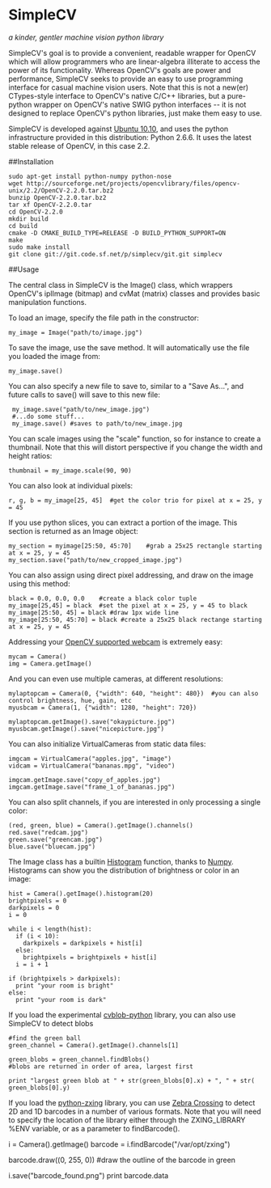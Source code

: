 SimpleCV
================================================================================

_a kinder, gentler machine vision python library_

SimpleCV's goal is to provide a convenient, readable wrapper for OpenCV which will allow programmers who are linear-algebra illiterate to access the power of its functionality.  Whereas OpenCV's goals are power and performance, SimpleCV seeks to provide an easy to use programming interface for casual machine vision users.  Note that this is not a new(er) CTypes-style interface to OpenCV's native C/C++ libraries, but a pure-python wrapper on OpenCV's native SWIG python interfaces -- it is not designed to replace OpenCV's python libraries, just make them easy to use.

SimpleCV is developed against [Ubuntu 10.10](http://ubuntu.com), and uses the python infrastructure provided in this distribution: Python 2.6.6.  It uses the latest stable release of OpenCV, in this case 2.2.

##Installation

    sudo apt-get install python-numpy python-nose
    wget http://sourceforge.net/projects/opencvlibrary/files/opencv-unix/2.2/OpenCV-2.2.0.tar.bz2
    bunzip OpenCV-2.2.0.tar.bz2
    tar xf OpenCV-2.2.0.tar
    cd OpenCV-2.2.0
    mkdir build
    cd build
    cmake -D CMAKE_BUILD_TYPE=RELEASE -D BUILD_PYTHON_SUPPORT=ON
    make
    sudo make install
    git clone git://git.code.sf.net/p/simplecv/git.git simplecv 

##Usage

The central class in SimpleCV is the Image() class, which wrappers OpenCV's iplImage (bitmap) and cvMat (matrix) classes and provides basic manipulation functions.

To load an image, specify the file path in the constructor:

    my_image = Image("path/to/image.jpg")

To save the image, use the save method.  It will automatically use the file you loaded the image from:

    my_image.save()

You can also specify a new file to save to, similar to a "Save As...", and future calls to save() will save to this new file:

     my_image.save("path/to/new_image.jpg")
     #...do some stuff...
     my_image.save() #saves to path/to/new_image.jpg

You can scale images using the "scale" function, so for instance to create a thumbnail.  Note that this will distort perspective if you change the width and height ratios:

    thumbnail = my_image.scale(90, 90)

You can also look at individual pixels:

    r, g, b = my_image[25, 45]  #get the color trio for pixel at x = 25, y = 45

If you use python slices, you can extract a portion of the image.  This section is returned as an Image object:

    my_section = myimage[25:50, 45:70]    #grab a 25x25 rectangle starting at x = 25, y = 45
    my_section.save("path/to/new_cropped_image.jpg")

You can also assign using direct pixel addressing, and draw on the image using this method:

    black = 0.0, 0.0, 0.0    #create a black color tuple
    my_image[25,45] = black  #set the pixel at x = 25, y = 45 to black
    my_image[25:50, 45] = black #draw 1px wide line
    my_image[25:50, 45:70] = black #create a 25x25 black rectange starting at x = 25, y = 45 

Addressing your [OpenCV supported webcam](http://opencv.willowgarage.com/wiki/Welcome/OS) is extremely easy:

    mycam = Camera()
    img = Camera.getImage()

And you can even use multiple cameras, at different resolutions:

    mylaptopcam = Camera(0, {"width": 640, "height": 480})  #you can also control brightness, hue, gain, etc 
    myusbcam = Camera(1, {"width": 1280, "height": 720})

    mylaptopcam.getImage().save("okaypicture.jpg")
    myusbcam.getImage().save("nicepicture.jpg")

You can also initialize VirtualCameras from static data files:

    imgcam = VirtualCamera("apples.jpg", "image")
    vidcam = VirtualCamera("bananas.mpg", "video")

    imgcam.getImage.save("copy_of_apples.jpg")
    imgcam.getImage.save("frame_1_of_bananas.jpg")


You can also split channels, if you are interested in only processing a single color:

    (red, green, blue) = Camera().getImage().channels()
    red.save("redcam.jpg")
    green.save("greencam.jpg")
    blue.save("bluecam.jpg")

The Image class has a builtin [Histogram](http://en.wikipedia.org/wiki/Image_histogram) function, thanks to [Numpy](http://numpy.scipy.org/).  Histograms can show you the distribution of brightness or color in an image:

    hist = Camera().getImage().histogram(20)
    brightpixels = 0
    darkpixels = 0
    i = 0

    while i < length(hist):
      if (i < 10):
        darkpixels = darkpixels + hist[i]
      else:
        brightpixels = brightpixels + hist[i]
      i = i + 1

    if (brightpixels > darkpixels):
      print "your room is bright"
    else:
      print "your room is dark"

If you load the experimental [cvblob-python](https://github.com/oostendo/cvblob-python) library, you can also use SimpleCV to detect blobs

    #find the green ball
    green_channel = Camera().getImage().channels[1]

    green_blobs = green_channel.findBlobs()
    #blobs are returned in order of area, largest first

    print "largest green blob at " + str(green_blobs[0].x) + ", " + str( green_blobs[0].y)

If you load the [python-zxing](https://github.com/oostendo/python-zxing) library, you can use [Zebra Crossing](http://code.google.com/p/zxing) to detect 2D and 1D barcodes in a number of various formats.  Note that you will need to specify
the location of the library either through the ZXING_LIBRARY %ENV variable, or
as a parameter to findBarcode().

  i = Camera().getImage()
  barcode = i.findBarcode("/var/opt/zxing")
  
  barcode.draw((0, 255, 0)) #draw the outline of the barcode in green
  
  i.save("barcode_found.png")
  print barcode.data



